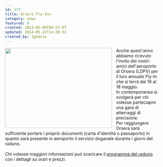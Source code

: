 ```yaml
---
id: 177
title: Orsera Fly-Inn
category: news
featured: 0
created: 2014-05-09T09:57:07
updated: 2014-05-22T14:28:32
created_by: Ignazio
---
```

<p>
 <img border="0" height="263" src="images/stories/2014-vrsar-flyin.jpg" style="float: left; padding-right: 1em;" width="350"/>
 Anche quest'anno abbiamo ricevuto l'invito dei nostri amici dell'aeroporto di Orsera (LDPV) per il loro annuale Fly-In che si terrà dal 16 al 18 maggio.
 <br/>
 In contemporanea si svolgerà per chi volesse parteciapre una gara di atterraggi di precisione.
 <br/>
 Per raggiungere Orsera sarà sufficiente portare i proprio documenti (carta d'identità o passaporto) in quanto sarà presente in aeroporto il servizio doganale durante i giorni del raduno.
 <br/>
 <br/>
 Chi volesse maggiori informazioni può scaricare il
 <a href="images/stories/2014-vrsar-flyin.pdf" target="_blank">
  programma del raduno
 </a>
 con i dettagli su orari e prezzi.
</p>
